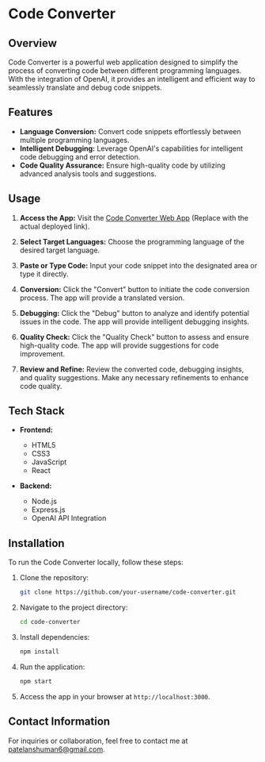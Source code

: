 # Code Converter

## Overview
Code Converter is a powerful web application designed to simplify the process of converting code between different programming languages. With the integration of OpenAI, it provides an intelligent and efficient way to seamlessly translate and debug code snippets.

## Features

- **Language Conversion:** Convert code snippets effortlessly between multiple programming languages.
- **Intelligent Debugging:** Leverage OpenAI's capabilities for intelligent code debugging and error detection.
- **Code Quality Assurance:** Ensure high-quality code by utilizing advanced analysis tools and suggestions.

## Usage

1. **Access the App:** Visit the [Code Converter Web App](https://code-converter-debugger-checker.vercel.app/) (Replace with the actual deployed link).

2. **Select Target Languages:** Choose the programming language of the desired target language.

3. **Paste or Type Code:** Input your code snippet into the designated area or type it directly.

4. **Conversion:** Click the "Convert" button to initiate the code conversion process. The app will provide a translated version.

5. **Debugging:** Click the "Debug" button to analyze and identify potential issues in the code. The app will provide intelligent debugging insights.

6. **Quality Check:** Click the "Quality Check" button to assess and ensure high-quality code. The app will provide suggestions for code improvement.

7. **Review and Refine:** Review the converted code, debugging insights, and quality suggestions. Make any necessary refinements to enhance code quality.

## Tech Stack

- **Frontend:**
  - HTML5
  - CSS3
  - JavaScript
  - React

- **Backend:**
  - Node.js
  - Express.js
  - OpenAI API Integration

## Installation

To run the Code Converter locally, follow these steps:

1. Clone the repository:
   ```bash
   git clone https://github.com/your-username/code-converter.git

2. Navigate to the project directory:
   ```bash
   cd code-converter
   ```

3. Install dependencies:
   ```bash
   npm install
   ```

4. Run the application:
   ```bash
   npm start
   ```

5. Access the app in your browser at `http://localhost:3000`.

## Contact Information

For inquiries or collaboration, feel free to contact me at [patelanshuman6@gmail.com](mailto:patelanshuman6@gmail.com).
